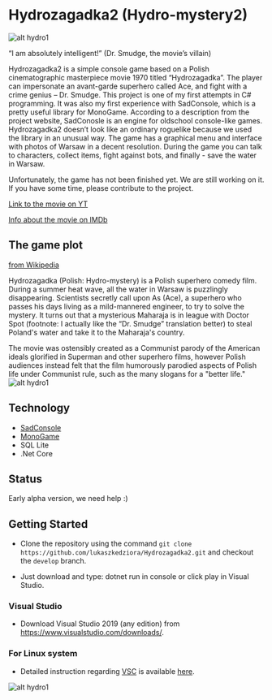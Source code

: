 # Hydrozagadka2 (Hydro-mystery2)

![alt hydro1](http://www.lukaszkedziora.com/wp-content/uploads/2020/09/hydro2.jpg)

“I am absolutely intelligent!” (Dr. Smudge, the movie’s villain)

Hydrozagadka2 is a simple console game based on a Polish cinematographic masterpiece movie 1970 titled “Hydrozagadka”. The player can impersonate an avant-garde superhero called Ace, and fight with a crime genius – Dr. Smudge. This project is one of my first attempts in C# programming. It was also my first experience with SadConsole, which is a pretty useful library for MonoGame. According to a description from the project website, SadConosle is an engine for oldschool console-like games. Hydrozagadka2 doesn’t look like an ordinary roguelike because we used the library in an unusual way. The game has a graphical menu and interface with photos of Warsaw in a decent resolution. During the game you can talk to characters, collect items, fight against bots, and finally - save the water in Warsaw.

Unfortunately, the game has not been finished yet. We are still working on it. If you have some time, please contribute to the project. 
  
[Link to the movie on YT](https://www.youtube.com/watch?v=Hvl6GiE906E)

[Info about the movie on IMDb](https://www.imdb.com/title/tt0172577/) 

## The game plot 
[from Wikipedia](https://en.wikipedia.org/wiki/Hydrozagadka)

Hydrozagadka (Polish: Hydro-mystery) is a Polish superhero comedy film. During a summer heat wave, all the water in Warsaw is puzzlingly disappearing. Scientists secretly call upon As (Ace), a superhero who passes his days living as a mild-mannered engineer, to try to solve the mystery. It turns out that a mysterious Maharaja is in league with Doctor Spot (footnote: I actually like the “Dr. Smudge” translation better) to steal Poland's water and take it to the Maharaja's country.

The movie was ostensibly created as a Communist parody of the American ideals glorified in Superman and other superhero films, however Polish audiences instead felt that the film humorously parodied aspects of Polish life under Communist rule, such as the many slogans for a "better life."
![alt hydro1](http://www.lukaszkedziora.com/wp-content/uploads/2020/09/hydro3.jpg)


## Technology
- [SadConsole](https://sadconsole.com)  
- [MonoGame](https://www.monogame.net/)
- SQL Lite
- .Net Core

## Status

Early alpha version, we need help :)

## Getting Started

- Clone the repository using the command `git clone https://github.com/lukaszkedziora/Hydrozagadka2.git` and checkout the `develop` branch.

- Just download and type: dotnet run in console or click play in Visual Studio.

### Visual Studio

- Download Visual Studio 2019 (any edition) from <https://www.visualstudio.com/downloads/>.

### For Linux system

- Detailed instruction regarding [VSC](https://code.visualstudio.com/docs/setup/linux) is available [here](https://docs.microsoft.com/en-us/dotnet/core/install/linux-ubuntu).

![alt hydro1](http://www.lukaszkedziora.com/wp-content/uploads/2020/09/hydro1.jpg)

